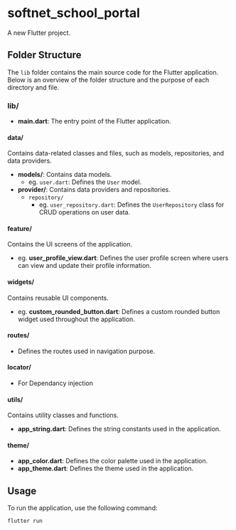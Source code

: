 # softnet_school_portal

A new Flutter project.

## Folder Structure

The `lib` folder contains the main source code for the Flutter application. Below is an overview of the folder structure and the purpose of each directory and file.

### lib/

- **main.dart**: The entry point of the Flutter application.

#### data/
Contains data-related classes and files, such as models, repositories, and data providers.

- **models/**: Contains data models.
  - eg. `user.dart`: Defines the `User` model.
- **provider/**: Contains data providers and repositories.
  - `repository/`
    - eg. `user_repository.dart`: Defines the `UserRepository` class for CRUD operations on user data.

#### feature/
Contains the UI screens of the application.

- eg. **user_profile_view.dart**: Defines the user profile screen where users can view and update their profile information.

#### widgets/
Contains reusable UI components.

- eg. **custom_rounded_button.dart**: Defines a custom rounded button widget used throughout the application.

#### routes/
  - Defines the routes used in navigation purpose.

#### locator/
 - For Dependancy injection

#### utils/
Contains utility classes and functions.

- **app_string.dart**: Defines the string constants used in the application.

#### theme/
- **app_color.dart**: Defines the color palette used in the application.
- **app_theme.dart**: Defines the theme used in the application.

## Usage

To run the application, use the following command:

```sh
flutter run